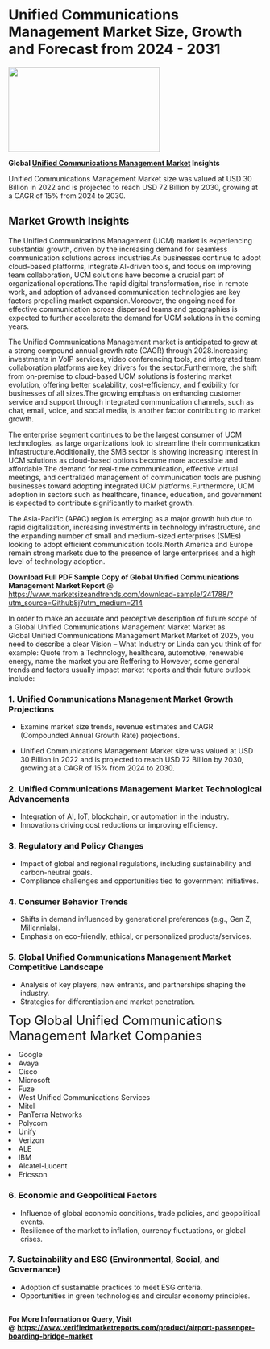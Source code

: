 <H1>Unified Communications Management Market Size, Growth and Forecast from 2024 - 2031</H1><img class="aligncenter size-medium wp-image-584254" src="https://thirdeyenews.in/wp-content/uploads/2024/09/Global-Market-Research-300x168.jpeg" alt="" width="300" height="168" /><p><strong>Global&nbsp;<a href="https://www.marketsizeandtrends.com/download-sample/241788/?utm_source=Github8j?utm_medium=214">Unified Communications Management Market</a> Insights</strong></p><p>Unified Communications Management Market size was valued at USD 30 Billion in 2022 and is projected to reach USD 72 Billion by 2030, growing at a CAGR of 15% from 2024 to 2030.</p><p><h2>Market Growth Insights</h2> <p>The Unified Communications Management (UCM) market is experiencing substantial growth, driven by the increasing demand for seamless communication solutions across industries.As businesses continue to adopt cloud-based platforms, integrate AI-driven tools, and focus on improving team collaboration, UCM solutions have become a crucial part of organizational operations.The rapid digital transformation, rise in remote work, and adoption of advanced communication technologies are key factors propelling market expansion.Moreover, the ongoing need for effective communication across dispersed teams and geographies is expected to further accelerate the demand for UCM solutions in the coming years.</p> <p>The Unified Communications Management market is anticipated to grow at a strong compound annual growth rate (CAGR) through 2028.Increasing investments in VoIP services, video conferencing tools, and integrated team collaboration platforms are key drivers for the sector.Furthermore, the shift from on-premise to cloud-based UCM solutions is fostering market evolution, offering better scalability, cost-efficiency, and flexibility for businesses of all sizes.The growing emphasis on enhancing customer service and support through integrated communication channels, such as chat, email, voice, and social media, is another factor contributing to market growth.</p> <p>The enterprise segment continues to be the largest consumer of UCM technologies, as large organizations look to streamline their communication infrastructure.Additionally, the SMB sector is showing increasing interest in UCM solutions as cloud-based options become more accessible and affordable.The demand for real-time communication, effective virtual meetings, and centralized management of communication tools are pushing businesses toward adopting integrated UCM platforms.Furthermore, UCM adoption in sectors such as healthcare, finance, education, and government is expected to contribute significantly to market growth.</p> <p>The Asia-Pacific (APAC) region is emerging as a major growth hub due to rapid digitalization, increasing investments in technology infrastructure, and the expanding number of small and medium-sized enterprises (SMEs) looking to adopt efficient communication tools.North America and Europe remain strong markets due to the presence of large enterprises and a high level of technology adoption.</p> <p><span class=""><strong>Download Full PDF Sample Copy of Global Unified Communications Management Market Report</strong> @ <a href="https://www.marketsizeandtrends.com/download-sample/241788/?utm_source=Github8j?utm_medium=214" target="_blank">https://www.marketsizeandtrends.com/download-sample/241788/?utm_source=Github8j?utm_medium=214</a></span></p><p>In order to make an accurate and perceptive description of future scope of a Global&nbsp;Unified Communications Management Market Market as Global&nbsp;Unified Communications Management Market Market of 2025, you need to describe a clear Vision &ndash; What Industry or Linda can you think of for example: Quote from a Technology, healthcare, automotive, renewable energy, name the market you are Reffering to.However, some general trends and factors usually impact market reports and their future outlook include:</p><h3>1.&nbsp;<strong>Unified Communications Management Market Growth Projections</strong></h3><ul><li>Examine market size trends, revenue estimates and CAGR (Compounded Annual Growth Rate) projections.</li><li><p>Unified Communications Management Market size was valued at USD 30 Billion in 2022 and is projected to reach USD 72 Billion by 2030, growing at a CAGR of 15% from 2024 to 2030.</p></li></ul><h3>2.&nbsp;<strong>Unified Communications Management Market Technological Advancements</strong></h3><ul><li>Integration of AI, IoT, blockchain, or automation in the industry.</li><li>Innovations driving cost reductions or improving efficiency.</li></ul><h3>3.&nbsp;<strong>Regulatory and Policy Changes</strong></h3><ul><li>Impact of global and regional regulations, including sustainability and carbon-neutral goals.</li><li>Compliance challenges and opportunities tied to government initiatives.</li></ul><h3>4.&nbsp;<strong>Consumer Behavior Trends</strong></h3><ul><li>Shifts in demand influenced by generational preferences (e.g., Gen Z, Millennials).</li><li>Emphasis on eco-friendly, ethical, or personalized products/services.</li></ul><h3>5.&nbsp;<strong>Global Unified Communications Management Market Competitive Landscape</strong></h3><ul><li>Analysis of key players, new entrants, and partnerships shaping the industry.</li><li>Strategies for differentiation and market penetration.</li></ul><p data-pm-slice="1 1 []"><span style="color: inherit; font-family: inherit; font-size: 25px;">Top Global Unified Communications Management Market Companies</span></p><div class="" data-test-id=""><p><li>Google</li><li> Avaya</li><li> Cisco</li><li> Microsoft</li><li> Fuze</li><li> West Unified Communications Services</li><li> Mitel</li><li> PanTerra Networks</li><li> Polycom</li><li> Unify</li><li> Verizon</li><li> ALE</li><li> IBM</li><li> Alcatel-Lucent</li><li> Ericsson</li></p></div><h3>6.&nbsp;<strong>Economic and Geopolitical Factors</strong></h3><ul><li>Influence of global economic conditions, trade policies, and geopolitical events.</li><li>Resilience of the market to inflation, currency fluctuations, or global crises.</li></ul><h3>7.&nbsp;<strong>Sustainability and ESG (Environmental, Social, and Governance)</strong></h3><ul><li>Adoption of sustainable practices to meet ESG criteria.</li><li>Opportunities in green technologies and circular economy principles.</li></ul><h2><strong style="font-size: 14px;">For More Information or Query, Visit @&nbsp;</strong><a style="background-color: #ffffff; font-size: 14px;" href="https://www.marketsizeandtrends.com/report/unified-communications-management-market/" target="_blank">https://www.verifiedmarketreports.com/product/airport-passenger-boarding-bridge-market</a></h2>